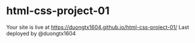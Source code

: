 # html-css-project-01

Your site is live at https://duongtx1604.github.io/html-css-project-01/
Last deployed by @duongtx1604
